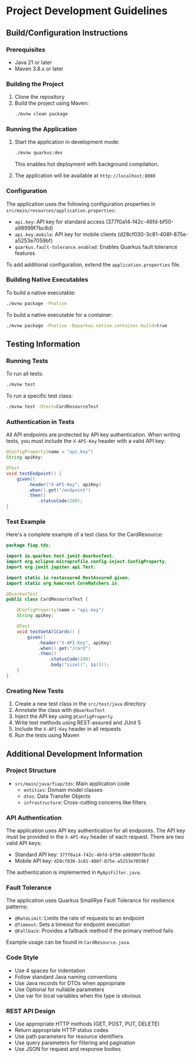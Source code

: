 # Project Development Guidelines

## Build/Configuration Instructions

### Prerequisites
- Java 21 or later
- Maven 3.8.x or later

### Building the Project
1. Clone the repository
2. Build the project using Maven:
   ```bash
   ./mvnw clean package
   ```

### Running the Application
1. Start the application in development mode:
   ```bash
   ./mvnw quarkus:dev
   ```
   This enables hot deployment with background compilation.

2. The application will be available at `http://localhost:8080`

### Configuration
The application uses the following configuration properties in `src/main/resources/application.properties`:

- `api.key`: API key for standard access (377f0a14-f42c-46fd-bf50-a98999f7bc8d)
- `api.key.mobile`: API key for mobile clients (d28cf030-3c81-408f-875e-a5253e7059bf)
- `quarkus.fault-tolerance.enabled`: Enables Quarkus fault tolerance features

To add additional configuration, extend the `application.properties` file.

### Building Native Executables
To build a native executable:
```bash
./mvnw package -Pnative
```

To build a native executable for a container:
```bash
./mvnw package -Pnative -Dquarkus.native.container-build=true
```

## Testing Information

### Running Tests
To run all tests:
```bash
./mvnw test
```

To run a specific test class:
```bash
./mvnw test -Dtest=CardResourceTest
```

### Authentication in Tests
All API endpoints are protected by API key authentication. When writing tests, you must include the `X-API-Key` header with a valid API key:

```java
@ConfigProperty(name = "api.key")
String apiKey;

@Test
void testEndpoint() {
    given()
        .header("X-API-Key", apiKey)
        .when().get("/endpoint")
        .then()
            .statusCode(200);
}
```

### Test Example
Here's a complete example of a test class for the CardResource:

```java
package fiap.tds;

import io.quarkus.test.junit.QuarkusTest;
import org.eclipse.microprofile.config.inject.ConfigProperty;
import org.junit.jupiter.api.Test;

import static io.restassured.RestAssured.given;
import static org.hamcrest.CoreMatchers.is;

@QuarkusTest
public class CardResourceTest {

    @ConfigProperty(name = "api.key")
    String apiKey;

    @Test
    void testGetAllCards() {
        given()
            .header("X-API-Key", apiKey)
            .when().get("/card")
            .then()
                .statusCode(200)
                .body("size()", is(5));
    }
}
```

### Creating New Tests
1. Create a new test class in the `src/test/java` directory
2. Annotate the class with `@QuarkusTest`
3. Inject the API key using `@ConfigProperty`
4. Write test methods using REST-assured and JUnit 5
5. Include the `X-API-Key` header in all requests
6. Run the tests using Maven

## Additional Development Information

### Project Structure
- `src/main/java/fiap/tds`: Main application code
  - `entities`: Domain model classes
  - `dtos`: Data Transfer Objects
  - `infrastructure`: Cross-cutting concerns like filters

### API Authentication
The application uses API key authentication for all endpoints. The API key must be provided in the `X-API-Key` header of each request. There are two valid API keys:
- Standard API key: `377f0a14-f42c-46fd-bf50-a98999f7bc8d`
- Mobile API key: `d28cf030-3c81-408f-875e-a5253e7059bf`

The authentication is implemented in `MyApiFilter.java`.

### Fault Tolerance
The application uses Quarkus SmallRye Fault Tolerance for resilience patterns:
- `@RateLimit`: Limits the rate of requests to an endpoint
- `@Timeout`: Sets a timeout for endpoint execution
- `@Fallback`: Provides a fallback method if the primary method fails

Example usage can be found in `CardResource.java`.

### Code Style
- Use 4 spaces for indentation
- Follow standard Java naming conventions
- Use Java records for DTOs when appropriate
- Use Optional for nullable parameters
- Use var for local variables when the type is obvious

### REST API Design
- Use appropriate HTTP methods (GET, POST, PUT, DELETE)
- Return appropriate HTTP status codes
- Use path parameters for resource identifiers
- Use query parameters for filtering and pagination
- Use JSON for request and response bodies